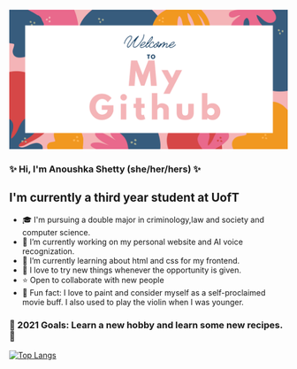![alt text](My_Github.png)

### ✨ Hi, I'm Anoushka Shetty (she/her/hers) ✨

## I'm currently a third year student at UofT

- 🎓 I'm pursuing a double major in criminology,law and society and computer science.
- 🔭 I’m currently working on my personal website and AI voice recognization.
- 🌱 I’m currently learning about html and css for my frontend.
- 💫 I love to try new things whenever the opportunity is given.
- ⭐ Open to collaborate with new people
- 🎠 Fun fact: I love to paint and consider myself as a self-proclaimed movie buff. I also used to play the violin when I was younger.


### 🌸 2021 Goals: Learn a new hobby and learn some new recipes. 🌸

[![Top Langs](https://github-readme-stats.vercel.app/api/top-langs/?username=Anu48&layout=compact&show_icons=true&include_all_commits=true&title_color=FFFFFF&text_color=FFFFFF&bg_color=DEG,3494E6,EC6EAD)](https://github.com/Anu48/github-readme-stats)
